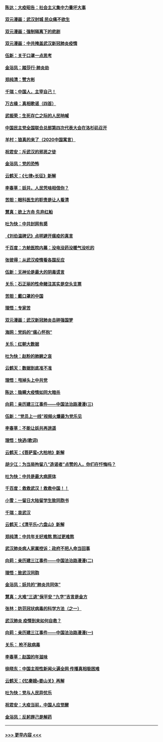 #### [陈达：大疫昭告：社会主义集中力量坏大事](../pages/nsc993/n11859419.md?t=02111531) 
#### [双元漫画：武汉封城 民众痛不欲生](../pages/nsc993/n11859287.md?t=02111531) 
#### [双元漫画：强制隔离下的悲剧](../pages/nsc993/n11859244.md?t=02111531) 
#### [双元漫画：中共掩盖武汉新冠肺炎疫情](../pages/nsc993/n11858249.md?t=02111531) 
#### [伍新：关于口罩一点思考](../pages/nsc993/n11859195.md?t=02111531) 
#### [金浴凤：踏莎行‧肺炎劫](../pages/nsc993/n11858227.md?t=02111531) 
#### [郑纯清：赞方彬](../pages/nsc993/n11856803.md?t=02111531) 
#### [千瑞；中国人，主宰自己！](../pages/nsc993/n11856793.md?t=02111531) 
#### [万古缘：真相歌谣（四首）](../pages/nsc993/n11856263.md?t=02111531) 
#### [武振荣：生死存亡之际的人民呐喊](../pages/nsc993/n11856256.md?t=02111531) 
#### [中国民主党全国联合总部第四次代表大会在洛杉矶召开](../pages/nsc993/n11856344.md?t=02111531) 
#### [羊村：狼真的来了（2020中国寓言）](../pages/nsc993/n11856229.md?t=02111531) 
#### [祝君安：斥武汉的邪恶之徒](../pages/nsc993/n11855861.md?t=02111531) 
#### [金浴凤：党的恐怖](../pages/nsc993/n11855849.md?t=02111531) 
#### [云鹤天：《七律▪长征》新解](../pages/nsc993/n11855479.md?t=02111531) 
#### [李春草：妖共，人民凭啥相信你？](../pages/nsc993/n11855196.md?t=02111531) 
#### [苦胆：眼科医生的职责是让人看清](../pages/nsc993/n11853840.md?t=02111531) 
#### [慧真：欲上方舟 先弃红船](../pages/nsc993/n11853483.md?t=02111531) 
#### [吐为快：中共封网有感](../pages/nsc993/n11852575.md?t=02111531) 
#### [《刘伯温碑记》点明避开瘟疫的真言](../pages/nsc993/n11852128.md?t=02111531) 
#### [千百度：方舱医院内幕：没电没药没暖气没吃的](../pages/nsc993/n11850211.md?t=02111531) 
#### [张彼得：从武汉疫情看各国反应](../pages/nsc993/n11850102.md?t=02111531) 
#### [伍新：无神论是最大的阴毒谎言](../pages/nsc993/n11846129.md?t=02111531) 
#### [关乐：石正丽的性命赌注其实是空头支票](../pages/nsc993/n11846109.md?t=02111531) 
#### [苦胆：戴口罩的中国](../pages/nsc993/n11845576.md?t=02111531) 
#### [理悟：专家苦](../pages/nsc993/n11845564.md?t=02111531) 
#### [双元漫画：武汉新冠肺炎击碎强国梦](../pages/nsc993/n11843320.md?t=02111531) 
#### [海网：党妈的“瘟心怀抱”](../pages/nsc993/n11840740.md?t=02111531) 
#### [关乐：红朝大数据](../pages/nsc993/n11840675.md?t=02111531) 
#### [吐为快：赵粉的肺腑之哀](../pages/nsc993/n11840618.md?t=02111531) 
#### [云鹤天：数据到底准不准](../pages/nsc993/n11840325.md?t=02111531) 
#### [理悟：甩掉头上中共党](../pages/nsc993/n11838826.md?t=02111531) 
#### [陈达：隐瞒大疫情如同大暗杀](../pages/nsc993/n11838771.md?t=02111531) 
#### [向莉：亲历建三江事件——中国法治路漫漫(三)](../pages/nsc993/n11831825.md?t=02111531) 
#### [伍新：“党员上一线”视频火爆最为党乐见](../pages/nsc993/n11838200.md?t=02111531) 
#### [李春草：不能让妖共再逍遥](../pages/nsc993/n11838102.md?t=02111531) 
#### [理悟：快逃(歌词)](../pages/nsc993/n11838083.md?t=02111531) 
#### [云鹤天：《菩萨蛮▪大柏地》新解](../pages/nsc993/n11838059.md?t=02111531) 
#### [胡少江：为当局拘留八“造谣者”点赞的人，你们在忏悔吗？](../pages/nsc993/n11836801.md?t=02111531) 
#### [吐为快：中共是最大病原体](../pages/nsc993/n11836748.md?t=02111531) 
#### [千百度：救救武汉！救救中国！！](../pages/nsc993/n11836145.md?t=02111531) 
#### [小雪：一留日大陆留学生致同胞书](../pages/nsc993/n11834624.md?t=02111531) 
#### [千瑞：哀武汉](../pages/nsc993/n11833647.md?t=02111531) 
#### [云鹤天：《清平乐▪六盘山》新解](../pages/nsc993/n11833611.md?t=02111531) 
#### [郑纯清：中共年关好难熬 熬过更难熬](../pages/nsc993/n11833489.md?t=02111531) 
#### [武汉肺炎病人家属控诉：政府不把人命当回事](../pages/nsc993/n11833205.md?t=02111531) 
#### [向莉：亲历建三江事件——中国法治路漫漫(二)](../pages/nsc993/n11829102.md?t=02111531) 
#### [理悟：致武汉同胞](../pages/nsc993/n11831522.md?t=02111531) 
#### [金浴凤：妖共的“肺炎共同体”](../pages/nsc993/n11829448.md?t=02111531) 
#### [慧真：大难“三退”保平安 “九字”吉言是金方](../pages/nsc993/n11829501.md?t=02111531) 
#### [张林：防范冠状病毒的科学方法（之一）](../pages/nsc993/n11828618.md?t=02111531) 
#### [武汉肺炎 疫情到来如何自救？](../pages/nsc993/n11827632.md?t=02111531) 
#### [向莉：亲历建三江事件——中国法治路漫漫(一)](../pages/nsc993/n11827190.md?t=02111531) 
#### [关乐： 枪不敌病毒](../pages/nsc993/n11826746.md?t=02111531) 
#### [李春草：赵国的年滋味](../pages/nsc993/n11826321.md?t=02111531) 
#### [徐晓东：中国主观性新闻火遍全网 传播真相极困难](../pages/nsc993/n11826508.md?t=02111531) 
#### [云鹤天：《忆秦娥▪娄山关》再解](../pages/nsc993/n11824682.md?t=02111531) 
#### [吐为快：党与人民异忧乐](../pages/nsc993/n11824660.md?t=02111531) 
#### [祝君安：大疫当前，中国人应觉醒](../pages/nsc993/n11821946.md?t=02111531) 
#### [金浴凤：反躬罪己是解药](../pages/nsc993/n11820280.md?t=02111531) 

----
#### [ >>> 更早内容 <<< ](../indexes/nsc993-earlier.md)
